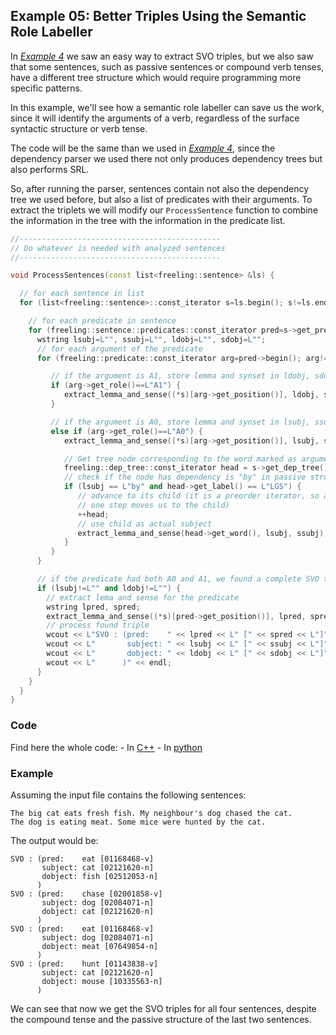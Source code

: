 
## Example 05: Better Triples Using the Semantic Role Labeller

In [*Example 4*](example04.md) we saw an easy way to extract SVO triples, but we also saw that some sentences, such as passive sentences or compound verb tenses, have a different tree structure which would require programming more specific patterns.

In this example, we'll see how a semantic role labeller can save us the work, since it will identify the arguments of a verb, regardless of the surface syntactic structure or verb tense.

The code will be the same than we used in [*Example 4*](example04.md), since the dependency parser we used there not only produces dependency trees but also performs SRL.

So, after running the parser, sentences contain not also the dependency tree we used before, but also a list of predicates with their arguments. 
To extract the triplets we will modify  our `ProcessSentence` function to combine the information in the tree with the information in the predicate list.

```C++
//---------------------------------------------
// Do whatever is needed with analyzed sentences
//---------------------------------------------

void ProcessSentences(const list<freeling::sentence> &ls) {

  // for each sentence in list
  for (list<freeling::sentence>::const_iterator s=ls.begin(); s!=ls.end(); ++s) {

    // for each predicate in sentence
    for (freeling::sentence::predicates::const_iterator pred=s->get_predicates().begin(); pred!=s->get_predicates().end(); ++pred) { 
      wstring lsubj=L"", ssubj=L"", ldobj=L"", sdobj=L"";
      // for each argument of the predicate
      for (freeling::predicate::const_iterator arg=pred->begin(); arg!=pred->end(); ++arg) {

         // if the argument is A1, store lemma and synset in ldobj, sdobj
         if (arg->get_role()==L"A1") {
		    extract_lemma_and_sense((*s)[arg->get_position()], ldobj, sdobj);
         }

         // if the argument is A0, store lemma and synset in lsubj, ssubj
         else if (arg->get_role()==L"A0") {
 		    extract_lemma_and_sense((*s)[arg->get_position()], lsubj, ssubj);

            // Get tree node corresponding to the word marked as argument head:
            freeling::dep_tree::const_iterator head = s->get_dep_tree().get_node_by_pos(arg->get_position());
            // check if the node has dependency is "by" in passive structure
            if (lsubj == L"by" and head->get_label() == L"LGS") {
               // advance to its child (it is a preorder iterator, so advancing 
               // one step moves us to the child)
               ++head;
               // use child as actual subject
               extract_lemma_and_sense(head->get_word(), lsubj, ssubj);
            }
         }
      }

      // if the predicate had both A0 and A1, we found a complete SVO triple. Let's output it.
      if (lsubj!=L"" and ldobj!=L"") {
        // extract lema and sense for the predicate
        wstring lpred, spred;
        extract_lemma_and_sense((*s)[pred->get_position()], lpred, spred);
        // process found triple
        wcout << L"SVO : (pred:    " << lpred << L" [" << spred << L"]" << endl;
        wcout << L"       subject: " << lsubj << L" [" << ssubj << L"]" << endl; 
        wcout << L"       dobject: " << ldobj << L" [" << sdobj << L"]" << endl;
        wcout << L"      )" << endl;
      }      
    }
  }
}
```

### Code

Find here the whole code:
    - In [C++](code/example05.cc.md)
    - In [python](code/example05.py.md)


### Example

Assuming the input file contains the following sentences:

    The big cat eats fresh fish. My neighbour's dog chased the cat.
    The dog is eating meat. Some mice were hunted by the cat.

The output would be:
```
SVO : (pred:    eat [01168468-v]
       subject: cat [02121620-n]
       dobject: fish [02512053-n]
      )
SVO : (pred:    chase [02001858-v]
       subject: dog [02084071-n]
       dobject: cat [02121620-n]
      )
SVO : (pred:    eat [01168468-v]
       subject: dog [02084071-n]
       dobject: meat [07649854-n]
      )
SVO : (pred:    hunt [01143838-v]
       subject: cat [02121620-n]
       dobject: mouse [10335563-n]
      )
```

We can see that now we get the SVO triples for all four sentences, despite the compound tense and the passive structure of the last two sentences.

